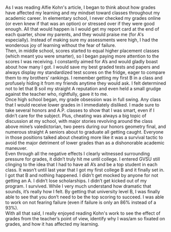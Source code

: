 As I was reading Alfie Kohn's article, I began to think about how grades have affected my learning and my mindset toward classes throughout my academic career. In elementary school, I never checked my grades online (or even knew if that was an option) or stressed over if they were good enough. All that would happen is I would get my report card at the end of each quarter, show my parents, and they would praise me (for A's especially). Instead of making sure my assessments were high, I had the wonderous joy of learning without the fear of failure.\
Then, in middle school, scores started to equal higher placement classes (which meant you were smarter), so I began paying more attention to the scores I was receiving. I constantly aimed for A’s and would gladly boast about how many I got. I would save my best graded tests and papers and always display my standardized test scores on the fridge, eager to compare them to my brothers’ rankings. I remember getting my first B in a class and profusely hiding it from my friends anytime they would ask. I felt determined not to let that B soil my straight A reputation and even held a small grudge against the teacher who, rightfully, gave it to me.\
Once high school began, my grade obsession was in full swing. Any class that I would receive lower grades in I immediately disliked. I made sure to take several honors and A.P. classes to show that I was smart, even if I didn’t care for the subject. Plus, cheating was always a big topic of discussion at my school, with major stories revolving around the class above mine’s valedictorian, two peers during our honors geometry final, and numerous straight A seniors about to graduate all getting caught. Everyone in those positions talked about cheating more like it was a survival tactic to avoid the major detriment of lower grades than as a dishonorable academic maneuver.\
Even through all the negative effects I clearly witnessed surrounding pressure for grades, it didn’t truly hit me until college. I entered GVSU still clinging to the idea that I had to have all A’s and be a top student in each class. It wasn’t until last year that I got my first college B and it finally set in. I got that B and nothing happened. I didn’t get mocked by anyone for not getting an A. I didn’t lose scholarships. I didn’t get kicked out of my program. I survived. While I very much understand how dramatic that sounds, it’s really how I felt. By getting that university level B, I was finally able to see that you don’t need to be the top scoring to succeed. I was able to work on not fearing failure (even if failure is only an 86% instead of a 93%).\
With all that said, I really enjoyed reading Kohn's work to see the effect of grades from the teacher’s point of view, identify why I was/am so fixated on grades, and how it has affected my learning.
